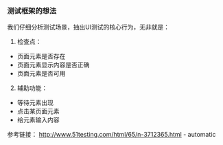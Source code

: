 ### 测试框架的想法

我们仔细分析测试场景，抽出UI测试的核心行为，无非就是：

1. 检查点：
* 页面元素是否存在
* 页面元素显示内容是否正确
* 页面元素是否可用
2. 辅助功能：
* 等待元素出现
* 点击某页面元素
* 给元素输入内容

参考链接：
http://www.51testing.com/html/65/n-3712365.html - automatic
